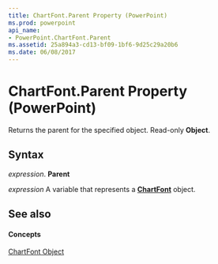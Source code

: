 ```yaml
---
title: ChartFont.Parent Property (PowerPoint)
ms.prod: powerpoint
api_name:
- PowerPoint.ChartFont.Parent
ms.assetid: 25a894a3-cd13-bf09-1bf6-9d25c29a20b6
ms.date: 06/08/2017
---
```



# ChartFont.Parent Property (PowerPoint)

Returns the parent for the specified object. Read-only  **Object**.


## Syntax

 _expression_. **Parent**

 _expression_ A variable that represents a **[ChartFont](chartfont-object-powerpoint.md)** object.


## See also


#### Concepts


[ChartFont Object](chartfont-object-powerpoint.md)

